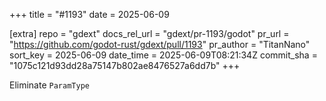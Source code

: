 +++
title = "#1193"
date = 2025-06-09

[extra]
repo = "gdext"
docs_rel_url = "gdext/pr-1193/godot"
pr_url = "https://github.com/godot-rust/gdext/pull/1193"
pr_author = "TitanNano"
sort_key = 2025-06-09
date_time = 2025-06-09T08:21:34Z
commit_sha = "1075c121d93dd28a75147b802ae8476527a6dd7b"
+++

Eliminate `ParamType`
